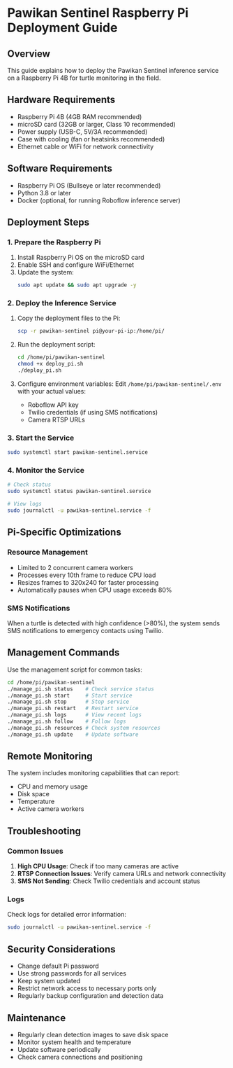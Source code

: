 # Pawikan Sentinel Raspberry Pi Deployment Guide

## Overview
This guide explains how to deploy the Pawikan Sentinel inference service on a Raspberry Pi 4B for turtle monitoring in the field.

## Hardware Requirements
- Raspberry Pi 4B (4GB RAM recommended)
- microSD card (32GB or larger, Class 10 recommended)
- Power supply (USB-C, 5V/3A recommended)
- Case with cooling (fan or heatsinks recommended)
- Ethernet cable or WiFi for network connectivity

## Software Requirements
- Raspberry Pi OS (Bullseye or later recommended)
- Python 3.8 or later
- Docker (optional, for running Roboflow inference server)

## Deployment Steps

### 1. Prepare the Raspberry Pi
1. Install Raspberry Pi OS on the microSD card
2. Enable SSH and configure WiFi/Ethernet
3. Update the system:
   ```bash
   sudo apt update && sudo apt upgrade -y
   ```

### 2. Deploy the Inference Service
1. Copy the deployment files to the Pi:
   ```bash
   scp -r pawikan-sentinel pi@your-pi-ip:/home/pi/
   ```

2. Run the deployment script:
   ```bash
   cd /home/pi/pawikan-sentinel
   chmod +x deploy_pi.sh
   ./deploy_pi.sh
   ```

3. Configure environment variables:
   Edit `/home/pi/pawikan-sentinel/.env` with your actual values:
   - Roboflow API key
   - Twilio credentials (if using SMS notifications)
   - Camera RTSP URLs

### 3. Start the Service
```bash
sudo systemctl start pawikan-sentinel.service
```

### 4. Monitor the Service
```bash
# Check status
sudo systemctl status pawikan-sentinel.service

# View logs
sudo journalctl -u pawikan-sentinel.service -f
```

## Pi-Specific Optimizations

### Resource Management
- Limited to 2 concurrent camera workers
- Processes every 10th frame to reduce CPU load
- Resizes frames to 320x240 for faster processing
- Automatically pauses when CPU usage exceeds 80%

### SMS Notifications
When a turtle is detected with high confidence (>80%), the system sends SMS notifications to emergency contacts using Twilio.

## Management Commands
Use the management script for common tasks:
```bash
cd /home/pi/pawikan-sentinel
./manage_pi.sh status    # Check service status
./manage_pi.sh start     # Start service
./manage_pi.sh stop      # Stop service
./manage_pi.sh restart   # Restart service
./manage_pi.sh logs      # View recent logs
./manage_pi.sh follow    # Follow logs
./manage_pi.sh resources # Check system resources
./manage_pi.sh update    # Update software
```

## Remote Monitoring
The system includes monitoring capabilities that can report:
- CPU and memory usage
- Disk space
- Temperature
- Active camera workers

## Troubleshooting

### Common Issues
1. **High CPU Usage**: Check if too many cameras are active
2. **RTSP Connection Issues**: Verify camera URLs and network connectivity
3. **SMS Not Sending**: Check Twilio credentials and account status

### Logs
Check logs for detailed error information:
```bash
sudo journalctl -u pawikan-sentinel.service -f
```

## Security Considerations
- Change default Pi password
- Use strong passwords for all services
- Keep system updated
- Restrict network access to necessary ports only
- Regularly backup configuration and detection data

## Maintenance
- Regularly clean detection images to save disk space
- Monitor system health and temperature
- Update software periodically
- Check camera connections and positioning